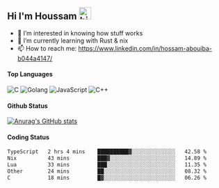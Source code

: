 ## Hi I'm Houssam <img src="https://user-images.githubusercontent.com/1303154/88677602-1635ba80-d120-11ea-84d8-d263ba5fc3c0.gif" width="28px" alt="hi">

- 👀 I’m interested in knowing how stuff works
- 🔭 I’m currently learning with Rust & nix
- 📫 How to reach me: https://www.linkedin.com/in/hossam-abouiba-b044a4147/

#### Top Languages

![C](https://img.shields.io/badge/c-%2300599C.svg?style=for-the-badge&logo=c&logoColor=white)
![Golang](https://img.shields.io/badge/go-blue?style=for-the-badge&logo=Goland)
![JavaScript](https://img.shields.io/badge/javascript-%23323330.svg?style=for-the-badge&logo=javascript&logoColor=%23F7DF1E)
![C++](https://img.shields.io/badge/C%2B%2B-blue?style=for-the-badge&logo=C%2B%2B)


#### Github Status
[![Anurag's GitHub stats](https://github-readme-stats.vercel.app/api?username=0xhoussam&theme=tokyonight)](https://github.com/anuraghazra/github-readme-stats)

#### Coding Status
<!--START_SECTION:waka-->

```txt
TypeScript   2 hrs 4 mins    ██████████▓░░░░░░░░░░░░░░   42.58 %
Nix          43 mins         ███▓░░░░░░░░░░░░░░░░░░░░░   14.89 %
Lua          33 mins         ███░░░░░░░░░░░░░░░░░░░░░░   11.35 %
Other        24 mins         ██░░░░░░░░░░░░░░░░░░░░░░░   08.32 %
C            18 mins         █▓░░░░░░░░░░░░░░░░░░░░░░░   06.26 %
```

<!--END_SECTION:waka-->
